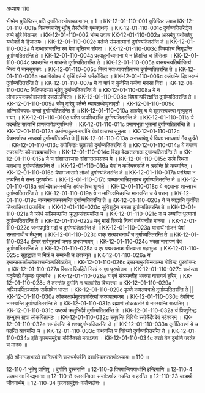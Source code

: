 अध्यायः 110

भीष्मेण युधिष्ठिरम् प्रति दुर्गातितरणोपायकथनम् ॥ 1 ॥
KK-12-01-110-001	युधिष्ठिर उवाच 
KK-12-01-110-001a	क्लिश्यमानेषु भूतेषु तैस्तैर्भावैः पृथक्पृथक् ।
KK-12-01-110-001c	दुर्गाण्यतितरेद्येन तन्मे ब्रूहि पितामह ॥
KK-12-01-110-002	भीष्म उवाच 
KK-12-01-110-002a	आश्रमेषु यथोक्तेषु यथोक्तं ये द्विजातयः ।
KK-12-01-110-002c	वर्तन्ते संयतात्मानो दुर्गाण्यतितरन्ति ते ॥
KK-12-01-110-003a	ये दम्भान्नाचरन्ति स्म येषां वृत्तिश्च संयता ।
KK-12-01-110-003c	विषयांश्च निगृह्णन्ति दुर्गाण्यतितरन्ति ते ॥
KK-12-01-110-004a	प्रत्याहुर्नोच्यमाना ये न हिंसन्ति च हिंसिताः ।
KK-12-01-110-004c	प्रयच्छन्ति न याचन्ते दुर्गाण्यतितरन्ति ते ॥
KK-12-01-110-005a	वासयन्त्यतिथीन्नित्यं नित्यं ये चानसूयकाः ।
KK-12-01-110-005c	नित्यं स्वाध्यायशीलाश्च दुर्गाण्यतितरन्ति ते ॥
KK-12-01-110-006a	मातापित्रोश्च ये वृत्तिं वर्तन्ते धर्मकोविदाः ।
KK-12-01-110-006c	वर्जयन्ति दिवास्वप्नं दुर्गाण्यतितरन्ति ते ॥
KK-12-01-110-007a	ये वा पापं न कुर्वन्ति कर्मणा मनसा गिरा ।
KK-12-01-110-007c	निक्षिप्तदण्डा भूतेषु दुर्गाण्यतितरन्ति ते ॥
KK-12-01-110-008a	ये न लोभान्नयन्त्यर्थान्राजानो रजसाऽन्विताः ।
KK-12-01-110-008c	विषयान्परिरक्षन्ति दुर्गाण्यतितरन्ति ते ॥
KK-12-01-110-009a	स्वेषु दारेषु वर्तन्ते न्यायलब्धेष्वृतावृतौ ।
KK-12-01-110-009c	अग्निहोत्रपराः सन्तो दुर्गाण्यतितरन्ति ते ॥
KK-12-01-110-010a	आहवेषु च ये शूरास्त्यक्त्वा मृत्युकृतं भयम् ।
KK-12-01-110-010c	धर्मेण जयमिच्छन्ति दुर्गाण्यतितरन्ति ते ॥
KK-12-01-110-011a	ये वदन्तीह सत्यानि प्राणत्यागेऽप्युपस्थिते ।
KK-12-01-110-011c	प्रमाणभूता भूतानां दुर्गाण्यतितरन्ति ते ॥
KK-12-01-110-012a	कर्माण्यकुत्सनार्थानि येषां वाचश्च सूनृताः ।
KK-12-01-110-012c	येषामर्थाश्च साध्वर्था दुर्गाण्यतितरन्ति ते ||
KK-12-01-110-013a	अनध्यायेषु ये विप्राः स्वाध्यायं नैव कुर्वते ।
KK-12-01-110-013c	तपोनिष्ठाः सुतपसो दुर्गाण्यतितरन्ति ते ॥
KK-12-01-110-014a	ये तपश्च तपस्यन्ति कौमारब्रह्मचारिणः ।
KK-12-01-110-014c	विद्या वेदव्रतस्नाता दुर्गाण्यतितरन्ति ते ॥
KK-12-01-110-015a	ये च संशान्तरजसः संशान्ततमसश्च ये ।
KK-12-01-110-015c	सत्वे स्थिता महाभागा दुर्गाण्यतितरन्ति ते ॥
KK-12-01-110-016a	येषां न कश्चित्त्रसति न त्रसन्ति हि कस्यचित् ।
KK-12-01-110-016c	येषामात्मसमो लोको दुर्गाण्यतितरन्ति ते ॥
KK-12-01-110-017a	परश्रिया न तप्यन्ति ये सन्तः पुरुषर्षभाः ।
KK-12-01-110-017c	ग्राम्यादन्नान्निवृत्ताश्च दुर्गाण्यतितरन्ति ते ॥
KK-12-01-110-018a	सर्वान्देवान्नमस्यन्ति सर्वधर्मांश्च शृण्वते ।
KK-12-01-110-018c	ये श्रद्दधानाः शान्ताश्च दुर्गाण्यतितरन्ति ते ॥
KK-12-01-110-019a	ये न मानित्वमिच्छन्ति मानयन्ति च ये परान् ।
KK-12-01-110-019c	मान्यमानान्नमस्यन्ति दुर्गाण्यतितरन्ति ते ॥
KK-12-01-110-020a	ये च श्राद्धानि कुर्वन्ति तिथ्यांतिथ्यां प्रजार्थिनः ।
KK-12-01-110-020c	सुविशुद्धेन मनसा दुर्गाण्यतितरन्ति ते ॥
KK-12-01-110-021a	ये क्रोधं सन्नियच्छन्ति क्रुद्धान्संशमयन्ति च ।
KK-12-01-110-021c	न च रुष्यन्ति भृत्यानां दुर्गाण्यतितरन्ति ते ॥
KK-12-01-110-022a	मधु मांसं स्त्रियो नित्यं वर्जयन्तीह मानवाः ।
KK-12-01-110-022c	जन्मप्रभृति मद्यं च दुर्गाण्यतितरन्ति ते ॥
KK-12-01-110-023a	यात्रार्थं भोजनं येषां सन्तानार्थं च मैथुनम् ।
KK-12-01-110-023c	वाक् सत्यवचनार्थं च दुर्गाण्यतितरन्ति ते ॥
KK-12-01-110-024a	ईश्वरं सर्वभूतानां जगतः प्रभवाप्ययम् ।
KK-12-01-110-024c	भक्ता नारायणं देवं दुर्गाण्यतितरन्ति ते ॥
KK-12-01-110-025a	य एष पद्मरक्ताक्षः पीतवासा महाभुजः ।
KK-12-01-110-025c	सुहृद्धाता च मित्रं च सम्बन्धी च तवाच्युत ॥
KK-12-01-110-026a	य इमान्सकलाँल्लोकांश्चर्मवत्परिवेष्टयेत् ।
KK-12-01-110-026c	इच्छन्प्रभुरचिन्त्यात्मा गोविन्दः पुरुषोत्तमः ॥
KK-12-01-110-027a	स्थितः प्रियहिते नित्यं स एष पुरुषोत्तमः ।
KK-12-01-110-027c	राजंस्तव यदुश्रेष्ठो वैकुण्ठः पुरुषर्षभः ॥
KK-12-01-110-028a	य एनं संश्रयन्तीह भक्त्या नारायणं हरिम् ।
KK-12-01-110-028c	ते तरन्तीह दुर्गाणि न चात्रास्ति विचारणा ॥
KK-12-01-110-029a	` अस्मिन्नर्पितकर्माणः सर्वभावेन भारत ।
KK-12-01-110-029c	कृष्णे कमलपत्राक्षे दुर्गाण्यतितरन्ति ते ||
KK-12-01-110-030a	लोकरक्षार्थमुत्पन्नमदित्यां कश्यपात्मजम् ।
KK-12-01-110-030c	देवमिन्द्रं नमस्यन्ति दुर्गाण्यतितरन्ति ते ॥
KK-12-01-110-031a	ब्रह्माणं लोककर्तारं ये नमस्यन्ति सत्पतिम् ।
KK-12-01-110-031c	यष्टव्यं क्रतुभिर्देवं दुर्गाण्यतितरन्ति ते ॥
KK-12-01-110-032a	यं विष्णुरिन्द्रः शम्भुश्च ब्रह्मा लोकपितामहः ।
KK-12-01-110-032c	स्तुवन्ति विविधैः स्तोत्रैर्देवदेवं महेश्वरम् ।
KK-12-01-110-032e	समर्चयन्ति ये शश्वद्दुर्गाण्यतितरन्ति ते ॥'
KK-12-01-110-033a	दुर्गातितरणं ये च पठन्ति श्रावयन्ति च ।
KK-12-01-110-033c	कथयन्ति च विप्रेभ्यो दुर्गाण्यतितरन्ति ते ॥
KK-12-01-110-034a	इति कृत्यसमुद्देशः कीर्तितस्ते मयाऽनघ ।
KK-12-01-110-034c	तरते येन दुर्गाणि परत्रेह च मानवः ॥ 

इति श्रीमन्महाभारते शान्तिपर्वणि राजधर्मपर्वणि दशाधिकशततमोऽध्यायः ॥ 110 ॥

12-110-1 भूतेषु प्राणिषु । दुर्गाणि दुस्तराणि ॥ 12-110-3 विषयान्विषयार्थानि इन्द्रियाणि ॥ 12-110-4 उच्यमानाः निन्द्यमानाः ॥ 12-110-8 रजसान्विताः सन्तोऽर्थान्न नयन्ति न हरन्ति ॥ 12-110-23 यात्रार्थं जीवनार्थम् ॥ 12-110-34 कृत्यसमुद्देशः कर्तव्यलेशः ॥
